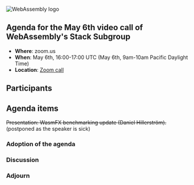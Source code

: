 ![WebAssembly logo](/images/WebAssembly.png)

## Agenda for the May 6th video call of WebAssembly's Stack Subgroup

- **Where**: zoom.us
- **When**:  May 6th, 16:00-17:00 UTC (May 6th, 9am-10am Pacific Daylight Time)
- **Location**: [Zoom call](https://zoom.us/j/91846860726?pwd=NVVNVmpvRVVFQkZTVzZ1dTFEcXgrdz09)

## Participants

## Agenda items

~~Presentation: WasmFX benchmarking update (Daniel Hillerström).~~ (postponed as the speaker is sick)

### Adoption of the agenda

### Discussion

### Adjourn
